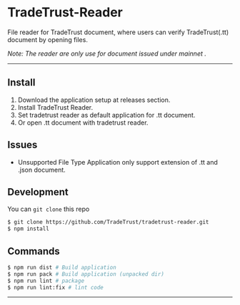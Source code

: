 # TradeTrust-Reader

File reader for TradeTrust document, where users can verify TradeTrust(.tt) document by opening files.

_Note: The reader are only use for document issued under mainnet ._

---

## Install

1. Download the application setup at releases section.
2. Install TradeTrust Reader.
3. Set tradetrust reader as default application for .tt document.
4. Or open .tt document with tradetrust reader.

## Issues
- Unsupported File Type
Application only support extension of .tt and .json document.

## Development
You can `git clone` this repo
```sh
$ git clone https://github.com/TradeTrust/tradetrust-reader.git
$ npm install
```

## Commands
```sh
$ npm run dist # Build application
$ npm run pack # Build application (unpacked dir)
$ npm run lint # package
$ npm run lint:fix # lint code
```
---
